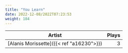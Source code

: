 ```yaml
---
title: "You Learn"
date: 2022-12-08/2022T07:23:53
weight: 184
---
```




 Artist | Plays 
----- | -----:
[Alanis Morissette]({{< ref "a16230">}}) | 3

